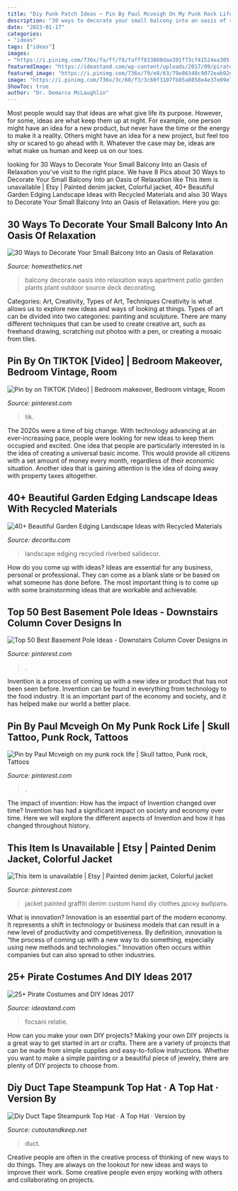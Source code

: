 ```yaml
---
title: "Diy Punk Patch Ideas ~ Pin By Paul Mcveigh On My Punk Rock Life"
description: "30 ways to decorate your small balcony into an oasis of relaxation"
date: "2023-01-17"
categories:
- "ideas"
tags: ["ideas"]
images:
- "https://i.pinimg.com/736x/fa/ff/f8/fafff833860daa391f73cf41524ea305.jpg"
featuredImage: "https://ideastand.com/wp-content/uploads/2017/09/pirate-costume-diy/17-pirate-costume-diy-ideas-tutorials.jpg"
featured_image: "https://i.pinimg.com/736x/79/e8/63/79e86348c9072eab92db87226630326c.jpg"
image: "https://i.pinimg.com/736x/3c/60/f3/3c60f3107fb85a0858e4e37e69e7126f.jpg"
ShowToc: true
author: "Dr. Demarco McLaughlin"
---
```



Most people would say that ideas are what give life its purpose. However, for some, ideas are what keep them up at night. For example, one person might have an idea for a new product, but never have the time or the energy to make it a reality. Others might have an idea for a new project, but feel too shy or scared to go ahead with it. Whatever the case may be, ideas are what make us human and keep us on our toes.

	

		
looking for 30 Ways to Decorate Your Small Balcony Into an Oasis of Relaxation you've visit to the right place. We have 8 Pics about 30 Ways to Decorate Your Small Balcony Into an Oasis of Relaxation like This item is unavailable | Etsy | Painted denim jacket, Colorful jacket, 40+ Beautiful Garden Edging Landscape Ideas with Recycled Materials and also 30 Ways to Decorate Your Small Balcony Into an Oasis of Relaxation. Here you go:
		
    
## 30 Ways To Decorate Your Small Balcony Into An Oasis Of Relaxation

<img loading=lazy src="http://cdn.homesthetics.net/wp-content/uploads/2015/05/30-Ways-to-Decorate-Your-Small-Balcony-Into-an-Oasis-of-Relaxation-homesthetics-decor-ideas-3.jpg" onerror="this.onerror=null;this.src='https://tse1.mm.bing.net/th?id=OIP.RamBAHKR1Y4GouO3mpkBTgHaLH&amp;pid=15.1';" alt="30 Ways to Decorate Your Small Balcony Into an Oasis of Relaxation">

_Source: homesthetics.net_

>balcony decorate oasis into relaxation ways apartment patio garden plants plant outdoor source deck decorating. 

	

Categories: Art, Creativity, Types of Art, Techniques
Creativity is what allows us to explore new ideas and ways of looking at things. Types of art can be divided into two categories: painting and sculpture. There are many different techniques that can be used to create creative art, such as freehand drawing, scratching out photos with a pen, or creating a mosaic from tiles.

    
## Pin By On TIKTOK [Video] | Bedroom Makeover, Bedroom Vintage, Room

<img loading=lazy src="https://i.pinimg.com/736x/fa/ff/f8/fafff833860daa391f73cf41524ea305.jpg" onerror="this.onerror=null;this.src='https://tse4.mm.bing.net/th?id=OIP.qjSxBbcQ4E1DEv619gcBogHaNK&amp;pid=15.1';" alt="Pin by on TIKTOK [Video] | Bedroom makeover, Bedroom vintage, Room">

_Source: pinterest.com_

>tik. 

	

The 2020s were a time of big change. With technology advancing at an ever-increasing pace, people were looking for new ideas to keep them occupied and excited. One idea that people are particularly interested in is the idea of creating a universal basic income. This would provide all citizens with a set amount of money every month, regardless of their economic situation. Another idea that is gaining attention is the idea of doing away with property taxes altogether.

    
## 40+ Beautiful Garden Edging Landscape Ideas With Recycled Materials

<img loading=lazy src="https://decoritu.com/wp-content/uploads/2020/08/40-Beautiful-Garden-Edging-Landscape-Ideas-with-Recycled-Materials-7.jpg" onerror="this.onerror=null;this.src='https://tse3.mm.bing.net/th?id=OIP.RSTA5uv4zrfMEk0srQ8-cAHaJ4&amp;pid=15.1';" alt="40+ Beautiful Garden Edging Landscape Ideas with Recycled Materials">

_Source: decoritu.com_

>landscape edging recycled riverbed salidecor. 

	

How do you come up with ideas?
Ideas are essential for any business, personal or professional. They can come as a blank slate or be based on what someone has done before. The most important thing is to come up with some brainstorming ideas that are workable and achievable.

    
## Top 50 Best Basement Pole Ideas - Downstairs Column Cover Designs In

<img loading=lazy src="https://i.pinimg.com/736x/79/e8/63/79e86348c9072eab92db87226630326c.jpg" onerror="this.onerror=null;this.src='https://tse4.mm.bing.net/th?id=OIP.v1xxZik08hmqbIcc6wt3-wHaFX&amp;pid=15.1';" alt="Top 50 Best Basement Pole Ideas - Downstairs Column Cover Designs in">

_Source: pinterest.com_

>. 

	

Invention is a process of coming up with a new idea or product that has not been seen before. Invention can be found in everything from technology to the food industry. It is an important part of the economy and society, and it has helped make our world a better place.

    
## Pin By Paul Mcveigh On My Punk Rock Life | Skull Tattoo, Punk Rock, Tattoos

<img loading=lazy src="https://i.pinimg.com/736x/0b/02/a9/0b02a9525dd0272c6d5755e9247f9f13.jpg" onerror="this.onerror=null;this.src='https://tse1.mm.bing.net/th?id=OIP.-gNvbR6okxdInERhH47eTQHaPU&amp;pid=15.1';" alt="Pin by Paul Mcveigh on my punk rock life | Skull tattoo, Punk rock, Tattoos">

_Source: pinterest.com_

>. 

	

The impact of invention: How has the impact of Invention changed over time?
Invention has had a significant impact on society and economy over time. Here we will explore the different aspects of Invention and how it has changed throughout history.

    
## This Item Is Unavailable | Etsy | Painted Denim Jacket, Colorful Jacket

<img loading=lazy src="https://i.pinimg.com/736x/3c/60/f3/3c60f3107fb85a0858e4e37e69e7126f.jpg" onerror="this.onerror=null;this.src='https://tse3.mm.bing.net/th?id=OIP.Y4c5JCHdCYld3rspPuy5rAHaLn&amp;pid=15.1';" alt="This item is unavailable | Etsy | Painted denim jacket, Colorful jacket">

_Source: pinterest.com_

>jacket painted graffiti denim custom hand diy clothes доску выбрать. 

	

What is innovation?
Innovation is an essential part of the modern economy. It represents a shift in technology or business models that can result in a new level of productivity and competitiveness. By definition, innovation is “the process of coming up with a new way to do something, especially using new methods and technologies.” Innovation often occurs within companies but can also spread to other industries.

    
## 25+ Pirate Costumes And DIY Ideas 2017

<img loading=lazy src="https://ideastand.com/wp-content/uploads/2017/09/pirate-costume-diy/17-pirate-costume-diy-ideas-tutorials.jpg" onerror="this.onerror=null;this.src='https://tse1.mm.bing.net/th?id=OIP.1rpHRsFOaAGOWBIoyPkhkwHaSk&amp;pid=15.1';" alt="25+ Pirate Costumes and DIY Ideas 2017">

_Source: ideastand.com_

>focsani relatie. 

	

How can you make your own DIY projects?
Making your own DIY projects is a great way to get started in art or crafts. There are a variety of projects that can be made from simple supplies and easy-to-follow instructions. Whether you want to make a simple painting or a beautiful piece of jewelry, there are plenty of DIY projects to choose from.

    
## Diy Duct Tape Steampunk Top Hat · A Top Hat · Version By

<img loading=lazy src="https://images.coplusk.net/project_images/138396/image/HAT_0787SM.jpg" onerror="this.onerror=null;this.src='https://tse3.mm.bing.net/th?id=OIP.Yn6qFt3rOjwI8FOhYRfjRAHaKA&amp;pid=15.1';" alt="Diy Duct Tape Steampunk Top Hat · A Top Hat · Version by">

_Source: cutoutandkeep.net_

>duct. 

	

Creative people are often in the creative process of thinking of new ways to do things. They are always on the lookout for new ideas and ways to improve their work. Some creative people even enjoy working with others and collaborating on projects.

